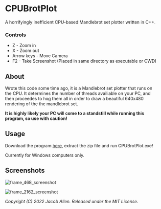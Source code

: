 # CPUBrotPlot
A horrifyingly inefficient CPU-based Mandlebrot set plotter written in C++.

### Controls

 * Z - Zoom in
 * X - Zoom out
 * Arrow keys - Move Camera
 * F2 - Take Screenshot (Placed in same directory as executable or CWD)

## About
Wrote this code some time ago, it is a Mandlebrot set plotter that runs on the CPU. It determines the number of threads availiable on your PC, and then proceedes to hog them all in order to draw a beautiful 640x480 rendering of the the mandlebrot set.

**It is highly likely your PC will come to a standstill while running this program, so use with caution!**

## Usage

Download the program [here](https://github.com/jakes1403/CPUBrotPlot/releases/download/Working/CPUBrotPlot_Win32.zip), extract the zip file and run CPUBrotPlot.exe!

Currently for Windows computers only.

## Screenshots

![frame_468_screenshot](https://user-images.githubusercontent.com/45643741/156910064-175a17d2-5a7b-4a43-bd78-3aff0b9fdadc.png)

![frame_2162_screenshot](https://user-images.githubusercontent.com/45643741/156910143-f332c8a8-2464-4adb-8c8f-ddf62f01f807.png)

*Copyright (C) 2022 Jacob Allen. Released under the MIT License.*
